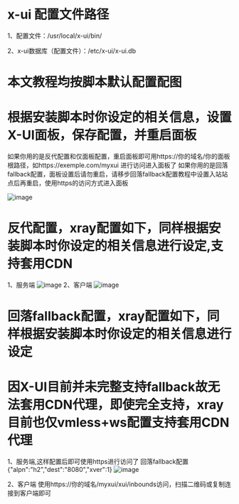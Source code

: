 # x-ui 配置文件路径
1、配置文件：/usr/local/x-ui/bin/

2、x-ui数据库（配置文件）：/etc/x-ui/x-ui.db

# 本文教程均按脚本默认配置配图
# 根据安装脚本时你设定的相关信息，设置X-UI面板，保存配置，并重启面板
如果你用的是反代配置和仅面板配置，重启面板即可用https://你的域名/你的面板根路径，如https://exemple.com/myxui 进行访问进入面板了
如果你用的是回落fallback配置，面板设置后请勿重启，请移步回落fallback配置教程中设置入站站点后再重启，使用https的访问方式进入面板

![image](https://user-images.githubusercontent.com/14154547/131056046-21bf142f-368c-44ca-933e-a10165237d9d.png)
# 反代配置，xray配置如下，同样根据安装脚本时你设定的相关信息进行设定,支持套用CDN
1、服务端
![image](https://user-images.githubusercontent.com/14154547/131056502-63b688ca-838f-46f7-99a6-b33da7f99554.png)
2、客户端
![image](https://user-images.githubusercontent.com/14154547/131056622-1263549f-be46-4d5c-887e-f1135f391fb0.png)
# 回落fallback配置，xray配置如下，同样根据安装脚本时你设定的相关信息进行设定
# 因X-UI目前并未完整支持fallback故无法套用CDN代理，即使完全支持，xray目前也仅vmless+ws配置支持套用CDN代理
1、服务端,这样配置后即可使用https进行访问了
回落fallback配置{"alpn":"h2","dest":"8080","xver":1}
![image](https://user-images.githubusercontent.com/14154547/131057453-a6d5df5e-dd71-41d5-8888-9e26871c618e.png)

2、客户端
使用https://你的域名/myxui/xui/inbounds访问，扫描二维码或复制连接到客户端即可

